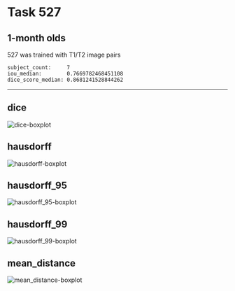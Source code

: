 Task 527
========

1-month olds
------------

527 was trained with T1/T2 image pairs
```
subject_count:     7
iou_median:        0.7669782468451108
dice_score_median: 0.8681241528844262
```
---

dice
----
![dice-boxplot](./img/catplot/dice.png)

hausdorff
---------
![hausdorff-boxplot](img/catplot/hausdorff.png)

hausdorff_95
------------
![hausdorff_95-boxplot](img/catplot/hausdorff_95.png)

hausdorff_99
------------
![hausdorff_99-boxplot](img/catplot/hausdorff_99.png)

mean_distance
-------------
![mean_distance-boxplot](img/catplot/mean_distance.png)
